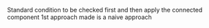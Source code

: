 Standard condition to be checked first and then apply the connected component
1st approach made is a naive approach